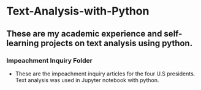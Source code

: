 # Text-Analysis-with-Python

## These are my academic experience and self-learning projects on text analysis using python.

### Impeachment Inquiry Folder
  - These are the impeachment inquiry articles for the four U.S presidents. Text analysis was used in Jupyter notebook with python.
